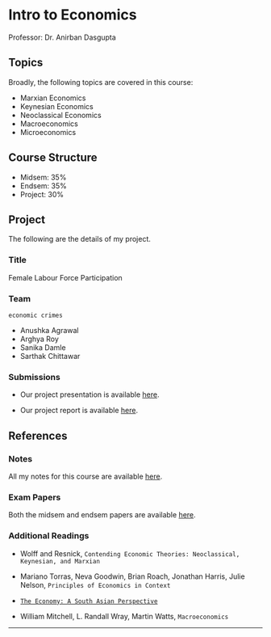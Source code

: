 # Intro to Economics

Professor: Dr. Anirban Dasgupta

## Topics

Broadly, the following topics are covered in this course:

- Marxian Economics
- Keynesian Economics
- Neoclassical Economics
- Macroeconomics
- Microeconomics

## Course Structure

- Midsem: 35%
- Endsem: 35%
- Project: 30%

## Project

The following are the details of my project.

### Title

Female Labour Force Participation

### Team

`economic crimes`

- Anushka Agrawal
- Arghya Roy
- Sanika Damle
- Sarthak Chittawar

### Submissions

- Our project presentation is available [here](./project/presentation.ppsx).

- Our project report is available [here](./project/report.pdf).

## References

### Notes

All my notes for this course are available [here](https://cookie-factory.notion.site/Intro-to-Economics-notes-1090c838354580cd8948e15ee7ed5cda?pvs=4).

### Exam Papers

Both the midsem and endsem papers are available [here](https://github.com/VijayrajS/iiitprevpapers/tree/master/Electives/Humanities/ECO-Introduction%20to%20Economics).

### Additional Readings

- Wolff and Resnick, `Contending Economic Theories: Neoclassical, Keynesian, and Marxian`

- Mariano Torras, Neva Goodwin, Brian Roach, Jonathan Harris, Julie Nelson, `Principles of Economics in Context`

- [`The Economy: A South Asian Perspective`](https://www.core-econ.org/the-economy-south-asia/)

- William Mitchell, L. Randall Wray, Martin Watts, `Macroeconomics`

---
